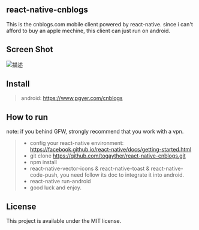 ## react-native-cnblogs
This is the cnblogs.com mobile client powered by react-native. since i can't afford to buy an apple mechine, this client can just run on android.

## Screen Shot
![描述](http://123.56.135.166/cnblog/public/img/cnblogs.gif)

## Install
> android: https://www.pgyer.com/cnblogs

## How to run
note: if you behind GFW, strongly recommend that you work with a vpn.

>* config your react-native environment: https://facebook.github.io/react-native/docs/getting-started.html
>* git clone https://github.com/togayther/react-native-cnblogs.git
>* npm install
>* react-native-vector-icons & react-native-toast & react-native-code-push, you need follow its doc to integrate it into  android.
>* react-native run-android
>* good luck and enjoy.

## License
This project is available under the MIT license.
